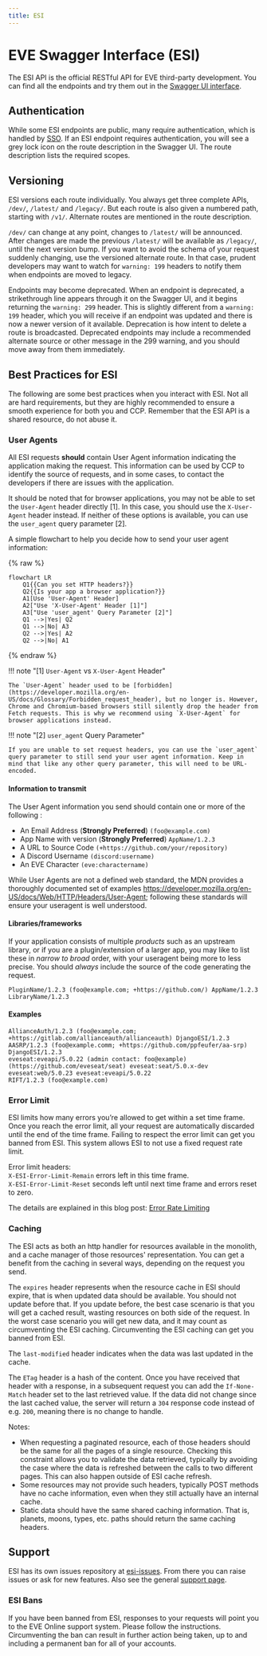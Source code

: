 ```yaml
---
title: ESI
---
```

# EVE Swagger Interface (ESI)

The ESI API is the official RESTful API for EVE third-party development. You can find all the endpoints and try them out in the [Swagger UI interface](https://esi.evetech.net/ui/).

## Authentication

While some ESI endpoints are public, many require authentication, which is handled by [SSO](../sso/). If an ESI endpoint requires authentication, you will see a grey lock icon on the route description in the Swagger UI. The route description lists the required scopes.

## Versioning

ESI versions each route individually. You always get three complete APIs, `/dev/`, `/latest/` and `/legacy/`. But each route is also given a numbered path, starting with `/v1/`. Alternate routes are mentioned in the route description.

`/dev/` can change at any point, changes to `/latest/` will be announced. After changes are made the previous `/latest/` will be available as `/legacy/`, until the next version bump. If you want to avoid the schema of your request suddenly changing, use the versioned alternate route. In that case, prudent developers may want to watch for `warning: 199` headers to notify them when endpoints are moved to legacy.

Endpoints may become deprecated. When an endpoint is deprecated, a strikethrough line appears through it on the Swagger UI, and it begins returning the `warning: 299` header. This is slightly different from a `warning: 199` header, which you will receive if an endpoint was updated and there is now a newer version of it available. Deprecation is how intent to delete a route is broadcasted. Deprecated endpoints may include a recommended alternate source or other message in the 299 warning, and you should move away from them immediately.

## Best Practices for ESI

The following are some best practices when you interact with ESI. Not all are hard requirements, but they are highly recommended to ensure a smooth experience for both you and CCP. Remember that the ESI API is a shared resource, do not abuse it.

### User Agents

All ESI requests **should** contain User Agent information indicating the application making the request. This information can be used by CCP to identify the source of requests, and in some cases, to contact the developers if there are issues with the application.

It should be noted that for browser applications, you may not be able to set the `User-Agent` header directly [1]. In this case, you should use the `X-User-Agent` header instead. If neither of these options is available, you can use the `user_agent` query parameter [2].

A simple flowchart to help you decide how to send your user agent information:

{% raw %}
``` mermaid
flowchart LR
    Q1{{Can you set HTTP headers?}}
    Q2{{Is your app a browser application?}}
    A1[Use 'User-Agent' Header]
    A2["Use 'X-User-Agent' Header [1]"]
    A3["Use 'user_agent' Query Parameter [2]"]
    Q1 -->|Yes| Q2
    Q1 -->|No| A3
    Q2 -->|Yes| A2
    Q2 -->|No| A1
```
{% endraw %}

!!! note "[1] `User-Agent` vs `X-User-Agent` Header"

    The `User-Agent` header used to be [forbidden](https://developer.mozilla.org/en-US/docs/Glossary/Forbidden_request_header), but no longer is. However, Chrome and Chromium-based browsers still silently drop the header from Fetch requests. This is why we recommend using `X-User-Agent` for browser applications instead.

!!! note "[2] `user_agent` Query Parameter"

    If you are unable to set request headers, you can use the `user_agent` query parameter to still send your user agent information. Keep in mind that like any other query parameter, this will need to be URL-encoded.

#### Information to transmit

The User Agent information you send should contain one or more of the following :

- An Email Address (**Strongly Preferred**) `(foo@example.com)`
- App Name with version (**Strongly Preferred**) `AppName/1.2.3`
- A URL to Source Code `(+https://github.com/your/repository)`
- A Discord Username `(discord:username)`
- An EVE Character `(eve:charactername)`

While User Agents are not a defined web standard, the MDN provides a thoroughly documented set of examples <https://developer.mozilla.org/en-US/docs/Web/HTTP/Headers/User-Agent>; following these standards will ensure your useragent is well understood.

#### Libraries/frameworks

If your application consists of multiple _products_ such as an upstream library, or if you are a plugin/extension of a larger app, you may like to list these in _narrow to broad_ order, with your useragent being more to less precise. You should _always_ include the source of the code generating the request.

```text
PluginName/1.2.3 (foo@example.com; +https://github.com/) AppName/1.2.3 LibraryName/1.2.3
```

#### Examples

```
AllianceAuth/1.2.3 (foo@example.com; +https://gitlab.com/allianceauth/allianceauth) DjangoESI/1.2.3
AASRP/1.2.3 (foo@example.comm; +https://github.com/ppfeufer/aa-srp) DjangoESI/1.2.3
eveseat:eveapi/5.0.22 (admin contact: foo@example) (https://github.com/eveseat/seat) eveseat:seat/5.0.x-dev eveseat:web/5.0.23 eveseat:eveapi/5.0.22
RIFT/1.2.3 (foo@example.com)
```

### Error Limit

ESI limits how many errors you’re allowed to get within a set time frame. Once you reach the error limit, all your request are automatically discarded until the end of the time frame. Failing to respect the error limit can get you banned from ESI. This system allows ESI to not use a fixed request rate limit.

Error limit headers:  
`X-ESI-Error-Limit-Remain` errors left in this time frame.  
`X-ESI-Error-Limit-Reset` seconds left until next time frame and errors reset to zero.

The details are explained in this blog post: [Error Rate Limiting](/blog/error-rate-limiting-imminent)

### Caching

The ESI acts as both an http handler for resources available in the monolith, and a cache manager of those resources' representation. You can get a benefit from the caching in several ways, depending on the request you send.

The `expires` header represents when the resource cache in ESI should expire, that is when updated data should be available.
You should not update before that. If you update before, the best case scenario is that you will get a cached result, wasting resources on both side of the request. In the worst case scenario you will get new data, and it may count as circumventing the ESI caching. Circumventing the ESI caching can get you banned from ESI.

The `last-modified` header indicates when the data was last updated in the cache.

The `ETag` header is a hash of the content. Once you have received that header with a response, in a subsequent request you can add the `If-None-Match` header set to the last retrieved value. If the data did not change since the last cached value, the server will return a `304` response code instead of e.g. `200`, meaning there is no change to handle.

Notes: 
 - When requesting a paginated resource, each of those headers should be the same for all the pages of a single resource. Checking this constraint allows you to validate the data retrieved, typically by avoiding the case where the data is refreshed between the calls to two different pages. This can also happen outside of ESI cache refresh.
 - Some resources may not provide such headers, typically POST methods have no cache information, even when they still actually have an internal cache.
 - Static data should have the same shared caching information. That is, planets, moons, types, etc. paths should return the same caching headers.

## Support

ESI has its own issues repository at [esi-issues](https://github.com/esi/esi-issues). From there you can raise issues or ask for new features. Also see the general [support page](../../support/).

### ESI Bans

If you have been banned from ESI, responses to your requests will point you to the EVE Online support system. Please follow the instructions. Circumventing the ban can result in further action being taken, up to and including a permanent ban for all of your accounts.
